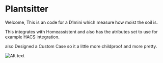 # Plantsitter

Welcome,
This is an code for a D1mini which measure how moist the soil is. 

This integrates with Homeassistent and also has the atributes set to use for example HACS integration.

also Designed a Custom Case so it a little more childproof and more pretty.

![Alt text](./fourtynos/Plantsitter/esp-plantsitter_Cover)

